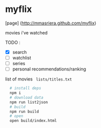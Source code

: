 # myflix

[page] (http://mmasriera.github.com/myflix)

movies i've watched

TODO : 
 - [x] search
 - [ ] watchlist
 - [ ] series
 - [ ] personal recommendations/ranking

list of movies ``` lists/titles.txt```

```bash
  # install deps
  npm i
  # download data
  npm run list2json
  # build
  npm run build
  # open
  open build/index.html
```
